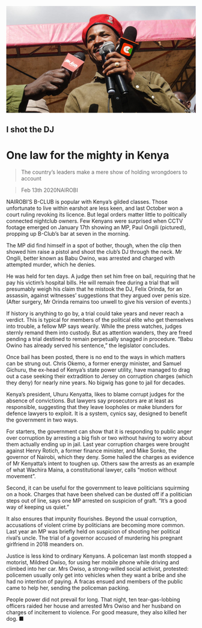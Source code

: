 ![](./images/20200215_MAP002.jpg)

## I shot the DJ

# One law for the mighty in Kenya

> The country’s leaders make a mere show of holding wrongdoers to account

> Feb 13th 2020NAIROBI

NAIROBI’S B-CLUB is popular with Kenya’s gilded classes. Those unfortunate to live within earshot are less keen, and last October won a court ruling revoking its licence. But legal orders matter little to politically connected nightclub owners. Few Kenyans were surprised when CCTV footage emerged on January 17th showing an MP, Paul Ongili (pictured), propping up B-Club’s bar at seven in the morning.

The MP did find himself in a spot of bother, though, when the clip then showed him raise a pistol and shoot the club’s DJ through the neck. Mr Ongili, better known as Babu Owino, was arrested and charged with attempted murder, which he denies.

He was held for ten days. A judge then set him free on bail, requiring that he pay his victim’s hospital bills. He will remain free during a trial that will presumably weigh his claim that he mistook the DJ, Felix Orinda, for an assassin, against witnesses’ suggestions that they argued over penis size. (After surgery, Mr Orinda remains too unwell to give his version of events.)

If history is anything to go by, a trial could take years and never reach a verdict. This is typical for members of the political elite who get themselves into trouble, a fellow MP says wearily. While the press watches, judges sternly remand them into custody. But as attention wanders, they are freed pending a trial destined to remain perpetually snagged in procedure. “Babu Owino has already served his sentence,” the legislator concludes.

Once bail has been posted, there is no end to the ways in which matters can be strung out. Chris Okemo, a former energy minister, and Samuel Gichuru, the ex-head of Kenya’s state power utility, have managed to drag out a case seeking their extradition to Jersey on corruption charges (which they deny) for nearly nine years. No bigwig has gone to jail for decades.

Kenya’s president, Uhuru Kenyatta, likes to blame corrupt judges for the absence of convictions. But lawyers say prosecutors are at least as responsible, suggesting that they leave loopholes or make blunders for defence lawyers to exploit. It is a system, cynics say, designed to benefit the government in two ways.

For starters, the government can show that it is responding to public anger over corruption by arresting a big fish or two without having to worry about them actually ending up in jail. Last year corruption charges were brought against Henry Rotich, a former finance minister, and Mike Sonko, the governor of Nairobi, which they deny. Some hailed the charges as evidence of Mr Kenyatta’s intent to toughen up. Others saw the arrests as an example of what Wachira Maina, a constitutional lawyer, calls “motion without movement”.

Second, it can be useful for the government to leave politicians squirming on a hook. Charges that have been shelved can be dusted off if a politician steps out of line, says one MP arrested on suspicion of graft. “It’s a good way of keeping us quiet.”

It also ensures that impunity flourishes. Beyond the usual corruption, accusations of violent crime by politicians are becoming more common. Last year an MP was briefly held on suspicion of shooting her political rival’s uncle. The trial of a governor accused of murdering his pregnant girlfriend in 2018 meanders on.

Justice is less kind to ordinary Kenyans. A policeman last month stopped a motorist, Mildred Owiso, for using her mobile phone while driving and climbed into her car. Mrs Owiso, a strong-willed social activist, protested: policemen usually only get into vehicles when they want a bribe and she had no intention of paying. A fracas ensued and members of the public came to help her, sending the policeman packing.

People power did not prevail for long. That night, ten tear-gas-lobbing officers raided her house and arrested Mrs Owiso and her husband on charges of incitement to violence. For good measure, they also killed her dog. ■